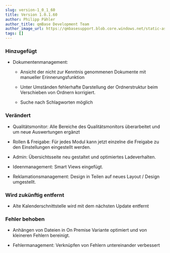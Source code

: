 ```yaml
---
slug: version-1_0_1_60
title: Version 1.0.1.60
author: Philipp Pähler
author_title: qmBase Development Team
author_image_url: https://qmbasesupport.blob.core.windows.net/static-assets/img/persons/paehler_round.png
tags: []
---
```

### Hinzugefügt

*   Dokumentenmanagement:

    *   Ansicht der nicht zur Kenntnis genommenen Dokumente mit manueller Erinnerungsfunktion

    *   Unter Umständen fehlerhafte Darstellung der Ordnerstruktur beim Verschieben von Ordnern korrigiert.

    *   Suche nach Schlagworten möglich

### Verändert

*   Qualitätsmonitor: Alle Bereiche des Qualitätsmonitors überarbeitet und um neue Auswertungen ergänzt

*   Rollen & Freigabe: Für jedes Modul kann jetzt einzelne die Freigabe zu den Einstellungen eingestellt werden.

*   Admin: Übersichtsseite neu gestaltet und optimiertes Ladeverhalten.

*   Ideenmanagement: Smart Views eingefügt.

*   Reklamationsmanagement: Design in Teilen auf neues Layout / Design umgestellt.

### Wird zukünftig entfernt

*   Alte Kalenderschnittstelle wird mit dem nächsten Update entfernt

### Fehler behoben

*   Anhängen von Dateien in On Premise Variante optimiert und von kleineren Fehlern bereinigt. 

*   Fehlermanagement: Verknüpfen von Fehlern untereinander verbessert